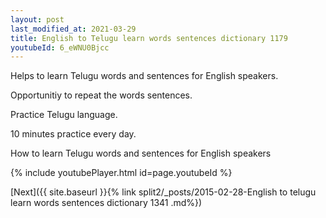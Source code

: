 ```yaml
---
layout: post
last_modified_at: 2021-03-29
title: English to Telugu learn words sentences dictionary 1179 
youtubeId: 6_eWNU0Bjcc
---
```

 
 
Helps to learn Telugu words and sentences for English speakers.

Opportunitiy to repeat the words sentences. 

Practice Telugu language. 
 
10 minutes practice every day. 
 
How to learn Telugu words and sentences for English speakers 
 
{% include youtubePlayer.html id=page.youtubeId %}
 
 
[Next]({{ site.baseurl }}{% link  split2/_posts/2015-02-28-English to telugu learn words sentences dictionary 1341 .md%})
 
